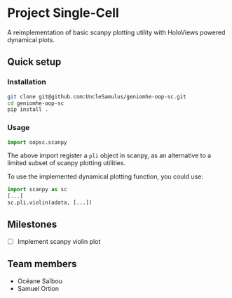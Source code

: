 # Project Single-Cell

A reimplementation of basic scanpy plotting utility with HoloViews powered dynamical plots.

## Quick setup

### Installation

```bash
git clone git@github.com:UncleSamulus/geniomhe-oop-sc.git
cd geniomhe-oop-sc
pip install .
```

### Usage

```python
import oopsc.scanpy
```

The above import register a `pli` object in scanpy, as an alternative to a limited subset of scanpy plotting utilities.


To use the implemented dynamical plotting function, you could use:
```python
import scanpy as sc
[...]
sc.pli.violin(adata, [...]) 
```

## Milestones

- [ ] Implement scanpy violin plot


## Team members

- Océane Saïbou
- Samuel Ortion 
